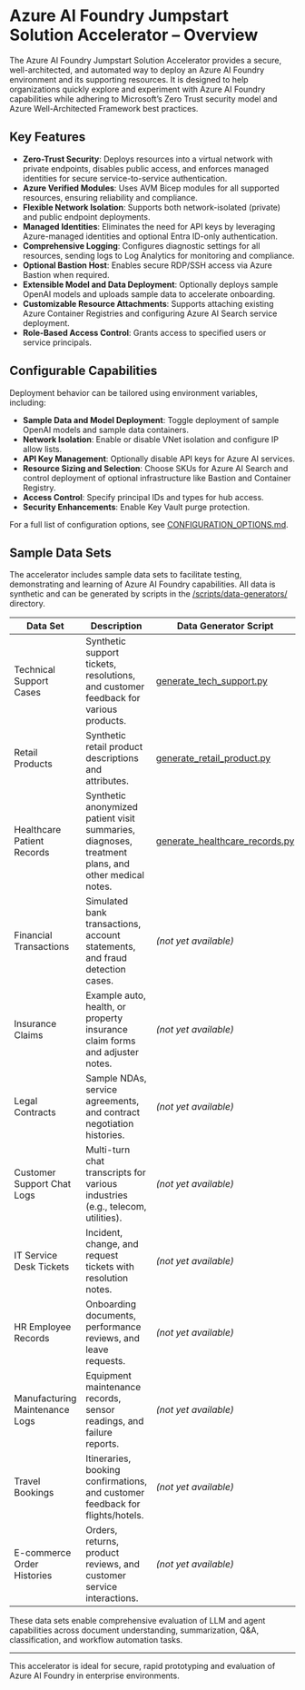 # Azure AI Foundry Jumpstart Solution Accelerator – Overview

The Azure AI Foundry Jumpstart Solution Accelerator provides a secure, well-architected, and automated way to deploy an Azure AI Foundry environment and its supporting resources. It is designed to help organizations quickly explore and experiment with Azure AI Foundry capabilities while adhering to Microsoft’s Zero Trust security model and Azure Well-Architected Framework best practices.

## Key Features

- **Zero-Trust Security**: Deploys resources into a virtual network with private endpoints, disables public access, and enforces managed identities for secure service-to-service authentication.
- **Azure Verified Modules**: Uses AVM Bicep modules for all supported resources, ensuring reliability and compliance.
- **Flexible Network Isolation**: Supports both network-isolated (private) and public endpoint deployments.
- **Managed Identities**: Eliminates the need for API keys by leveraging Azure-managed identities and optional Entra ID-only authentication.
- **Comprehensive Logging**: Configures diagnostic settings for all resources, sending logs to Log Analytics for monitoring and compliance.
- **Optional Bastion Host**: Enables secure RDP/SSH access via Azure Bastion when required.
- **Extensible Model and Data Deployment**: Optionally deploys sample OpenAI models and uploads sample data to accelerate onboarding.
- **Customizable Resource Attachments**: Supports attaching existing Azure Container Registries and configuring Azure AI Search service deployment.
- **Role-Based Access Control**: Grants access to specified users or service principals.

## Configurable Capabilities

Deployment behavior can be tailored using environment variables, including:

- **Sample Data and Model Deployment**: Toggle deployment of sample OpenAI models and sample data containers.
- **Network Isolation**: Enable or disable VNet isolation and configure IP allow lists.
- **API Key Management**: Optionally disable API keys for Azure AI services.
- **Resource Sizing and Selection**: Choose SKUs for Azure AI Search and control deployment of optional infrastructure like Bastion and Container Registry.
- **Access Control**: Specify principal IDs and types for hub access.
- **Security Enhancements**: Enable Key Vault purge protection.

For a full list of configuration options, see [CONFIGURATION_OPTIONS.md](../CONFIGURATION_OPTIONS.md).

## Sample Data Sets

The accelerator includes sample data sets to facilitate testing, demonstrating and learning of Azure AI Foundry capabilities. All data is synthetic and can be generated by scripts in the [/scripts/data-generators/](../scripts/data-generators/) directory.

| Data Set                       | Description                                                                                      | Data Generator Script                                                                 |
|--------------------------------|--------------------------------------------------------------------------------------------------|---------------------------------------------------------------------------------------|
| Technical Support Cases        | Synthetic support tickets, resolutions, and customer feedback for various products.              | [generate_tech_support.py](../scripts/data-generators/generate_tech_support.py)                         |
| Retail Products                | Synthetic retail product descriptions and attributes.                                            | [generate_retail_product.py](../scripts/data-generators/generate_retail_product.py)                     |
| Healthcare Patient Records     | Synthetic anonymized patient visit summaries, diagnoses, treatment plans, and other medical notes. | [generate_healthcare_records.py](../scripts/data-generators/generate_healthcare_records.py)       |
| Financial Transactions         | Simulated bank transactions, account statements, and fraud detection cases.                      | *(not yet available)*                                                                 |
| Insurance Claims               | Example auto, health, or property insurance claim forms and adjuster notes.                      | *(not yet available)*                                                                 |
| Legal Contracts                | Sample NDAs, service agreements, and contract negotiation histories.                             | *(not yet available)*                                                                 |
| Customer Support Chat Logs     | Multi-turn chat transcripts for various industries (e.g., telecom, utilities).                   | *(not yet available)*                                                                 |
| IT Service Desk Tickets        | Incident, change, and request tickets with resolution notes.                                     | *(not yet available)*                                                                 |
| HR Employee Records            | Onboarding documents, performance reviews, and leave requests.                                   | *(not yet available)*                                                                 |
| Manufacturing Maintenance Logs | Equipment maintenance records, sensor readings, and failure reports.                             | *(not yet available)*                                                                 |
| Travel Bookings                | Itineraries, booking confirmations, and customer feedback for flights/hotels.                    | *(not yet available)*                                                                 |
| E-commerce Order Histories     | Orders, returns, product reviews, and customer service interactions.                             | *(not yet available)*                                                                 |

These data sets enable comprehensive evaluation of LLM and agent capabilities across document understanding, summarization, Q&A, classification, and workflow automation tasks.

---
This accelerator is ideal for secure, rapid prototyping and evaluation of Azure AI Foundry in enterprise environments.
